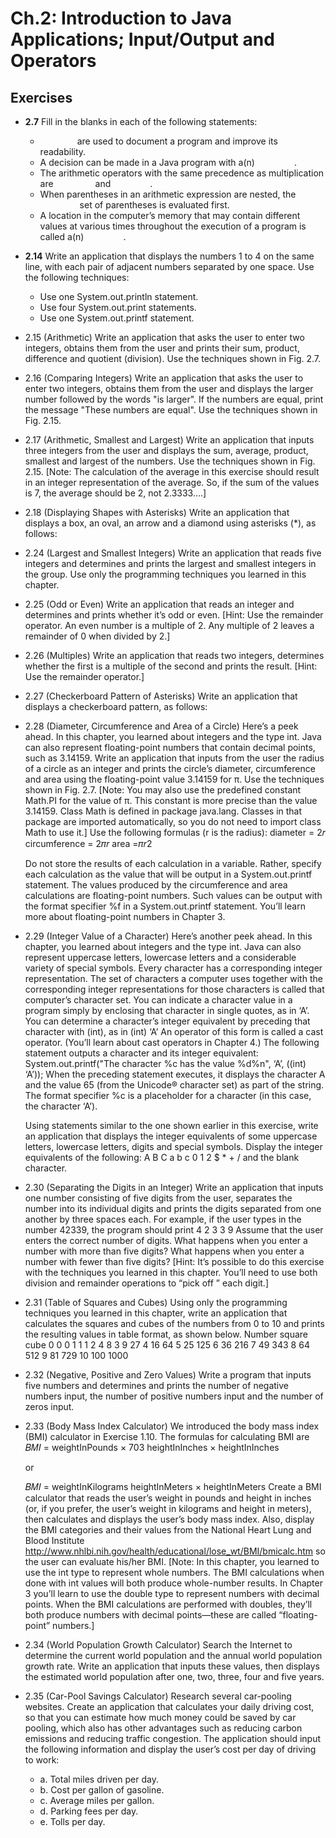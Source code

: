 # Ch.2: Introduction to Java Applications; Input/Output and Operators

## Exercises

- **2.7** Fill in the blanks in each of the following statements:
  -                 are used to document a program and improve its readability.
  - A decision can be made in a Java program with a(n)                .
  - The arithmetic operators with the same precedence as multiplication are                 and                .
  - When parentheses in an arithmetic expression are nested, the                 set of parentheses is evaluated first.
  - A location in the computer’s memory that may contain different values at various times throughout the execution of a program is called a(n)                .

- **2.14** Write an application that displays the numbers 1 to 4 on the same line, with each pair of adjacent numbers separated by one space. Use the following techniques:
  - Use one System.out.println statement.
  - Use four System.out.print statements.
  - Use one System.out.printf statement.
- 2.15 (Arithmetic) Write an application that asks the user to enter two integers, obtains them from the user and prints their sum, product, difference and quotient (division). Use the techniques shown in Fig. 2.7.
- 2.16 (Comparing Integers) Write an application that asks the user to enter two integers, obtains them from the user and displays the larger number followed by the words "is larger". If the numbers are equal, print the message "These numbers are equal". Use the techniques shown in Fig. 2.15.
- 2.17 (Arithmetic, Smallest and Largest) Write an application that inputs three integers from the user and displays the sum, average, product, smallest and largest of the numbers. Use the techniques shown in Fig. 2.15. [Note: The calculation of the average in this exercise should result in an integer representation of the average. So, if the sum of the values is 7, the average should be 2, not 2.3333….]
- 2.18 (Displaying Shapes with Asterisks) Write an application that displays a box, an oval, an arrow and a diamond using asterisks (*), as follows:

- 2.24 (Largest and Smallest Integers) Write an application that reads five integers and determines and prints the largest and smallest integers in the group. Use only the programming techniques you learned in this chapter.
- 2.25 (Odd or Even) Write an application that reads an integer and determines and prints whether it’s odd or even. [Hint: Use the remainder operator. An even number is a multiple of 2. Any multiple of 2 leaves a remainder of 0 when divided by 2.]
- 2.26 (Multiples) Write an application that reads two integers, determines whether the first is a multiple of the second and prints the result. [Hint: Use the remainder operator.]
- 2.27 (Checkerboard Pattern of Asterisks) Write an application that displays a checkerboard pattern, as follows:

- 2.28 (Diameter, Circumference and Area of a Circle) Here’s a peek ahead. In this chapter, you learned about integers and the type int. Java can also represent floating-point numbers that contain decimal points, such as 3.14159. Write an application that inputs from the user the radius of a circle as an integer and prints the circle’s diameter, circumference and area using the floating-point value 3.14159 for π. Use the techniques shown in Fig. 2.7. [Note: You may also use the predefined constant Math.PI for the value of π. This constant is more precise than the value 3.14159. Class Math is defined in package java.lang. Classes in that package are imported automatically, so you do not need to import class Math to use it.] Use the following formulas (r is the radius):
  diameter = 2𝑟
  circumference = 2𝜋𝑟
  area =𝜋𝑟2

  Do not store the results of each calculation in a variable. Rather, specify each calculation as the value that will be output in a System.out.printf statement. The values produced by the circumference and area calculations are floating-point numbers. Such values can be output with the format specifier %f in a System.out.printf statement. You’ll learn more about floating-point numbers in Chapter 3.
- 2.29 (Integer Value of a Character) Here’s another peek ahead. In this chapter, you learned about integers and the type int. Java can also represent uppercase letters, lowercase letters and a considerable variety of special symbols. Every character has a corresponding integer representation. The set of characters a computer uses together with the corresponding integer representations for those characters is called that computer’s character set. You can indicate a character value in a program simply by enclosing that character in single quotes, as in ‘A’.
  You can determine a character’s integer equivalent by preceding that character with (int), as in
  (int) ‘A’
  An operator of this form is called a cast operator. (You’ll learn about cast operators in Chapter 4.) The following statement outputs a character and its integer equivalent:
  System.out.printf("The character %c has the value %d%n", ‘A’, ((int) ‘A’));
  When the preceding statement executes, it displays the character A and the value 65 (from the Unicode® character set) as part of the string. The format specifier %c is a placeholder for a character (in this case, the character ‘A’).

  Using statements similar to the one shown earlier in this exercise, write an application that displays the integer equivalents of some uppercase letters, lowercase letters, digits and special symbols. Display the integer equivalents of the following: A B C a b c 0 1 2 $ * + / and the blank character.
- 2.30 (Separating the Digits in an Integer) Write an application that inputs one number consisting of five digits from the user, separates the number into its individual digits and prints the digits separated from one another by three spaces each. For example, if the user types in the number 42339, the program should print
  4 2 3 3 9
  Assume that the user enters the correct number of digits. What happens when you enter a number with more than five digits? What happens when you enter a number with fewer than five digits? [Hint: It’s possible to do this exercise with the techniques you learned in this chapter. You’ll need to use both division and remainder operations to “pick off ” each digit.]
- 2.31 (Table of Squares and Cubes) Using only the programming techniques you learned in this chapter, write an application that calculates the squares and cubes of the numbers from 0 to 10 and prints the resulting values in table format, as shown below.
  Number	square	cube
  0	0	0
  1	1	1
  2	4	8
  3	9	27
  4	16	64
  5	25	125
  6	36	216
  7	49	343
  8	64	512
  9	81	729
  10	100	1000

- 2.32 (Negative, Positive and Zero Values) Write a program that inputs five numbers and determines and prints the number of negative numbers input, the number of positive numbers input and the number of zeros input.
- 2.33 (Body Mass Index Calculator) We introduced the body mass index (BMI) calculator in Exercise 1.10. The formulas for calculating BMI are
  𝐵𝑀𝐼 = weightInPounds × 703
  heightInInches × heightInInches
  
  or
   
  𝐵𝑀𝐼 = weightInKilograms
  heightInMeters × heightInMeters
  Create a BMI calculator that reads the user’s weight in pounds and height in inches (or, if you prefer, the user’s weight in kilograms and height in meters), then calculates and displays the user’s body mass index. Also, display the BMI categories and their values from the National Heart Lung and Blood Institute
  http://www.nhlbi.nih.gov/health/educational/lose_wt/BMI/bmicalc.htm
  so the user can evaluate his/her BMI.
  [Note: In this chapter, you learned to use the int type to represent whole numbers. The BMI calculations when done with int values will both produce whole-number results. In Chapter 3 you’ll learn to use the double type to represent numbers with decimal points. When the BMI calculations are performed with doubles, they’ll both produce numbers with decimal points—these are called “floating-point” numbers.]
- 2.34 (World Population Growth Calculator) Search the Internet to determine the current world population and the annual world population growth rate. Write an application that inputs these values, then displays the estimated world population after one, two, three, four and five years.
- 2.35 (Car-Pool Savings Calculator) Research several car-pooling websites. Create an application that calculates your daily driving cost, so that you can estimate how much money could be saved by car pooling, which also has other advantages such as reducing carbon emissions and reducing traffic congestion. The application should input the following information and display the user’s cost per day of driving to work:
  - a.	Total miles driven per day.
  - b.	Cost per gallon of gasoline.
  - c.	Average miles per gallon.
  - d.	Parking fees per day.
  - e.	Tolls per day.
